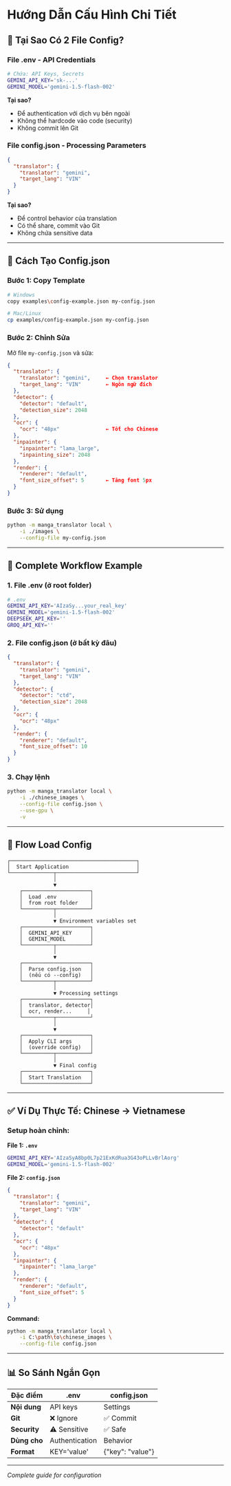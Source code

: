 # Hướng Dẫn Cấu Hình Chi Tiết

## 🤔 Tại Sao Có 2 File Config?

### File .env - API Credentials
```bash
# Chứa: API Keys, Secrets
GEMINI_API_KEY='sk-...'
GEMINI_MODEL='gemini-1.5-flash-002'
```

**Tại sao?**
- Để authentication với dịch vụ bên ngoài
- Không thể hardcode vào code (security)
- Không commit lên Git

### File config.json - Processing Parameters
```json
{
  "translator": {
    "translator": "gemini",
    "target_lang": "VIN"
  }
}
```

**Tại sao?**
- Để control behavior của translation
- Có thể share, commit vào Git
- Không chứa sensitive data

---

## 📝 Cách Tạo Config.json

### Bước 1: Copy Template

```bash
# Windows
copy examples\config-example.json my-config.json

# Mac/Linux
cp examples/config-example.json my-config.json
```

### Bước 2: Chỉnh Sửa

Mở file `my-config.json` và sửa:

```json
{
  "translator": {
    "translator": "gemini",     ← Chọn translator
    "target_lang": "VIN"        ← Ngôn ngữ đích
  },
  "detector": {
    "detector": "default",
    "detection_size": 2048
  },
  "ocr": {
    "ocr": "48px"               ← Tốt cho Chinese
  },
  "inpainter": {
    "inpainter": "lama_large",
    "inpainting_size": 2048
  },
  "render": {
    "renderer": "default",
    "font_size_offset": 5       ← Tăng font 5px
  }
}
```

### Bước 3: Sử dụng

```bash
python -m manga_translator local \
    -i ./images \
    --config-file my-config.json
```

---

## 🎯 Complete Workflow Example

### 1. File .env (ở root folder)
```bash
# .env
GEMINI_API_KEY='AIzaSy...your_real_key'
GEMINI_MODEL='gemini-1.5-flash-002'
DEEPSEEK_API_KEY=''
GROQ_API_KEY=''
```

### 2. File config.json (ở bất kỳ đâu)
```json
{
  "translator": {
    "translator": "gemini",
    "target_lang": "VIN"
  },
  "detector": {
    "detector": "ctd",
    "detection_size": 2048
  },
  "ocr": {
    "ocr": "48px"
  },
  "render": {
    "renderer": "default",
    "font_size_offset": 10
  }
}
```

### 3. Chạy lệnh
```bash
python -m manga_translator local \
    -i ./chinese_images \
    --config-file config.json \
    --use-gpu \
    -v
```

---

## 🔄 Flow Load Config

```
┌─────────────────────────────────────────┐
│  Start Application                      │
└──────────────┬──────────────────────────┘
               │
               ▼
    ┌──────────────────────┐
    │  Load .env           │
    │  from root folder    │
    └──────────┬───────────┘
               │
               ▼ Environment variables set
    ┌──────────────────────┐
    │  GEMINI_API_KEY      │
    │  GEMINI_MODEL        │
    └──────────┬───────────┘
               │
               ▼
    ┌──────────────────────┐
    │  Parse config.json   │
    │  (nếu có --config)   │
    └──────────┬───────────┘
               │
               ▼ Processing settings
    ┌──────────────────────┐
    │  translator, detector│
    │  ocr, render...     │
    └──────────┬───────────┘
               │
               ▼
    ┌──────────────────────┐
    │  Apply CLI args      │
    │  (override config)   │
    └──────────┬───────────┘
               │
               ▼ Final config
    ┌──────────────────────┐
    │  Start Translation   │
    └──────────────────────┘
```

---

## ✅ Ví Dụ Thực Tế: Chinese → Vietnamese

### Setup hoàn chỉnh:

**File 1: `.env`**
```bash
GEMINI_API_KEY='AIzaSyA8bp0L7p21ExKdRua3G43oPLLvBrlAorg'
GEMINI_MODEL='gemini-1.5-flash-002'
```

**File 2: `config.json`**
```json
{
  "translator": {
    "translator": "gemini",
    "target_lang": "VIN"
  },
  "detector": {
    "detector": "default"
  },
  "ocr": {
    "ocr": "48px"
  },
  "inpainter": {
    "inpainter": "lama_large"
  },
  "render": {
    "renderer": "default",
    "font_size_offset": 5
  }
}
```

**Command:**
```bash
python -m manga_translator local \
    -i C:\path\to\chinese_images \
    --config-file config.json
```

---

## 📊 So Sánh Ngắn Gọn

| Đặc điểm | .env | config.json |
|----------|------|-------------|
| **Nội dung** | API keys | Settings |
| **Git** | ❌ Ignore | ✅ Commit |
| **Security** | ⚠️ Sensitive | ✅ Safe |
| **Dùng cho** | Authentication | Behavior |
| **Format** | KEY='value' | {"key": "value"} |

---

*Complete guide for configuration*


